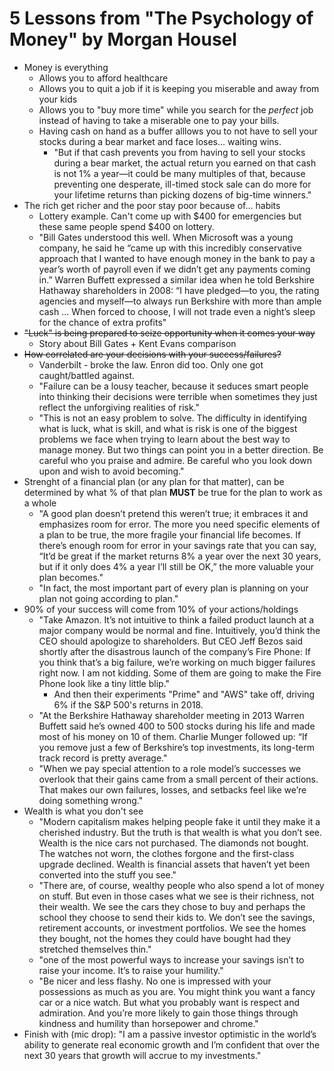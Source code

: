 # 5 Lessons from "The Psychology of Money" by Morgan Housel
- Money is everything
    - Allows you to afford healthcare
    - Allows you to quit a job if it is keeping you miserable and away from your kids
    - Allows you to "buy more time" while you search for the *perfect* job instead of having to take a miserable one to pay your bills.
    - Having cash on hand as a buffer alllows you to not have to sell your stocks during a bear market and face loses... waiting wins.
        - "But if that cash prevents you from having to sell your stocks during a bear market, the actual return you earned on that cash is not 1% a year—it could be many multiples of that, because preventing one desperate, ill-timed stock sale can do more for your lifetime returns than picking dozens of big-time winners."
- The rich get richer and the poor stay poor because of... habits
    - Lottery example. Can't come up with $400 for emergencies but these same people spend $400 on lottery.
    - "Bill Gates understood this well. When Microsoft was a young company, he said he “came up with this incredibly conservative approach that I wanted to have enough money in the bank to pay a year’s worth of payroll even if we didn’t get any payments coming in.” Warren Buffett expressed a similar idea when he told Berkshire Hathaway shareholders in 2008: “I have pledged—to you, the rating agencies and myself—to always run Berkshire with more than ample cash ... When forced to choose, I will not trade even a night’s sleep for the chance of extra profits"
- ~~"Luck" is being prepared to seize opportunity when it comes your way~~
    - Story about Bill Gates + Kent Evans comparison
- ~~How correlated are your decisions with your success/failures?~~
    - Vanderbilt - broke the law. Enron did too. Only one got caught/battled against.
    - "Failure can be a lousy teacher, because it seduces smart people into thinking their decisions were terrible when sometimes they just reflect the unforgiving realities of risk."
    - "This is not an easy problem to solve. The difficulty in identifying what is luck, what is skill, and what is risk is one of the biggest problems we face when trying to learn about the best way to manage money. But two things can point you in a better direction. Be careful who you praise and admire. Be careful who you look down upon and wish to avoid becoming."
- Strenght of a financial plan (or any plan for that matter), can be determined by what % of that plan **MUST** be true for the plan to work as a whole
    - "A good plan doesn’t pretend this weren’t true; it embraces it and emphasizes room for error. The more you need specific elements of a plan to be true, the more fragile your financial life becomes. If there’s enough room for error in your savings rate that you can say, “It’d be great if the market returns 8% a year over the next 30 years, but if it only does 4% a year I’ll still be OK,” the more valuable your plan becomes."
    - "In fact, the most important part of every plan is planning on your plan not going according to plan."
- 90% of your success will come from 10% of your actions/holdings
    - "Take Amazon. It’s not intuitive to think a failed product launch at a major company would be normal and fine. Intuitively, you’d think the CEO should apologize to shareholders. But CEO Jeff Bezos said shortly after the disastrous launch of the company’s Fire Phone: If you think that’s a big failure, we’re working on much bigger failures right now. I am not kidding. Some of them are going to make the Fire Phone look like a tiny little blip."
        - And then their experiments "Prime" and "AWS" take off, driving 6% if the S&P 500's returns in 2018.
    - "At the Berkshire Hathaway shareholder meeting in 2013 Warren Buffett said he’s owned 400 to 500 stocks during his life and made most of his money on 10 of them. Charlie Munger followed up: “If you remove just a few of Berkshire’s top investments, its long-term track record is pretty average."
    - "When we pay special attention to a role model’s successes we overlook that their gains came from a small percent of their actions. That makes our own failures, losses, and setbacks feel like we’re doing something wrong."
- Wealth is what you don't see
    - "Modern capitalism makes helping people fake it until they make it a cherished industry. But the truth is that wealth is what you don’t see. Wealth is the nice cars not purchased. The diamonds not bought. The watches not worn, the clothes forgone and the first-class upgrade declined. Wealth is financial assets that haven’t yet been converted into the stuff you see."
    - "There are, of course, wealthy people who also spend a lot of money on stuff. But even in those cases what we see is their richness, not their wealth. We see the cars they chose to buy and perhaps the school they choose to send their kids to. We don’t see the savings, retirement accounts, or investment portfolios. We see the homes they bought, not the homes they could have bought had they stretched themselves thin."
    - "one of the most powerful ways to increase your savings isn’t to raise your income. It’s to raise your humility."
    - "Be nicer and less flashy. No one is impressed with your possessions as much as you are. You might think you want a fancy car or a nice watch. But what you probably want is respect and admiration. And you’re more likely to gain those things through kindness and humility than horsepower and chrome."
- Finish with (mic drop): "I am a passive investor optimistic in the world’s ability to generate real economic growth and I’m confident that over the next 30 years that growth will accrue to my investments."